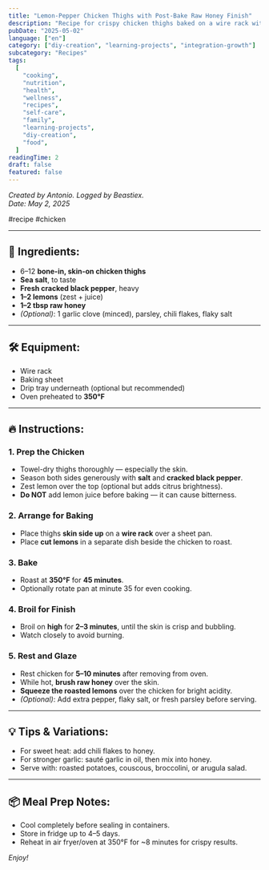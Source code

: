 ```yaml
---
title: "Lemon-Pepper Chicken Thighs with Post-Bake Raw Honey Finish"
description: "Recipe for crispy chicken thighs baked on a wire rack with lemon-pepper seasoning and honey glaze. Includes cooking steps and storage tips."
pubDate: "2025-05-02"
language: ["en"]
category: ["diy-creation", "learning-projects", "integration-growth"]
subcategory: "Recipes"
tags:
  [
    "cooking",
    "nutrition",
    "health",
    "wellness",
    "recipes",
    "self-care",
    "family",
    "learning-projects",
    "diy-creation",
    "food",
  ]
readingTime: 2
draft: false
featured: false
---
```


_Created by Antonio. Logged by Beastiex._  
_Date: May 2, 2025_

#recipe #chicken

---

## 🥩 Ingredients:

- 6–12 **bone-in, skin-on chicken thighs**
- **Sea salt**, to taste
- **Fresh cracked black pepper**, heavy
- **1–2 lemons** (zest + juice)
- **1–2 tbsp raw honey**
- _(Optional)_: 1 garlic clove (minced), parsley, chili flakes, flaky salt

---

## 🛠️ Equipment:

- Wire rack
- Baking sheet
- Drip tray underneath (optional but recommended)
- Oven preheated to **350°F**

---

## 🔥 Instructions:

### 1. **Prep the Chicken**

- Towel-dry thighs thoroughly — especially the skin.
- Season both sides generously with **salt** and **cracked black pepper**.
- Zest lemon over the top (optional but adds citrus brightness).
- **Do NOT** add lemon juice before baking — it can cause bitterness.

### 2. **Arrange for Baking**

- Place thighs **skin side up** on a **wire rack** over a sheet pan.
- Place **cut lemons** in a separate dish beside the chicken to roast.

### 3. **Bake**

- Roast at **350°F** for **45 minutes**.
- Optionally rotate pan at minute 35 for even cooking.

### 4. **Broil for Finish**

- Broil on **high** for **2–3 minutes**, until the skin is crisp and bubbling.
- Watch closely to avoid burning.

### 5. **Rest and Glaze**

- Rest chicken for **5–10 minutes** after removing from oven.
- While hot, **brush raw honey** over the skin.
- **Squeeze the roasted lemons** over the chicken for bright acidity.
- _(Optional)_: Add extra pepper, flaky salt, or fresh parsley before serving.

---

## 💡 Tips & Variations:

- For sweet heat: add chili flakes to honey.
- For stronger garlic: sauté garlic in oil, then mix into honey.
- Serve with: roasted potatoes, couscous, broccolini, or arugula salad.

---

## 📦 Meal Prep Notes:

- Cool completely before sealing in containers.
- Store in fridge up to 4–5 days.
- Reheat in air fryer/oven at 350°F for ~8 minutes for crispy results.

_Enjoy!_
